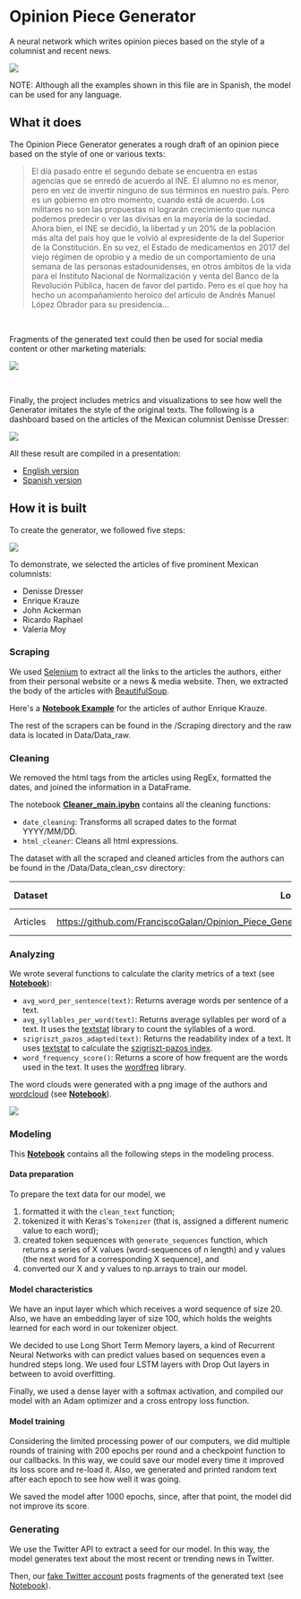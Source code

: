 # Opinion Piece Generator

A neural network which writes opinion pieces based on the style of a columnist and recent news.

![](https://github.com/FranciscoGalan/Opinion_Piece_Generator/blob/main/Media/newspaper_cover.JPG)

NOTE: Although all the examples shown in this file are in Spanish, the model can be used for any language.



## What it does

The Opinion Piece Generator generates a rough draft of an opinion piece based on the style of one or various texts:

> El día pasado entre el segundo debate se encuentra en estas agencias que se enredó de acuerdo al INE. El alumno no es menor, pero en vez de invertir ninguno de sus términos en nuestro país. Pero es un gobierno en otro momento, cuando está de acuerdo. Los militares no son las propuestas ni lograrán crecimiento que nunca podemos predecir o ver las divisas en la mayoría de la sociedad. Ahora bien, el INE se decidió, la libertad y un 20% de la población más alta del país hoy que le volvió al expresidente de la del Superior de la Constitución. En su vez, el Estado de medicamentos en 2017 del viejo régimen de oprobio y a medio de un comportamiento de una semana de las personas estadounidenses, en otros ámbitos de la vida para el Instituto Nacional de Normalización y venta del Banco de la Revolución Pública, hacen de favor del partido. Pero es el que hoy ha hecho un acompañamiento heroico del artículo de Andrés Manuel López Obrador para su presidencia...

<br/>

Fragments of the generated text could then be used for social media content or other marketing materials: 

![](https://github.com/FranciscoGalan/Opinion_Piece_Generator/blob/main/Media/dashboard_tweets.png)

<br/>

Finally, the project includes metrics and visualizations to see how well the Generator imitates the style of the original texts. The following is a dashboard based on the articles of the Mexican columnist Denisse Dresser:

![](https://github.com/FranciscoGalan/Opinion_Piece_Generator/blob/main/Media/dresser_dashboard.JPG)

<!--Dashboard of Denisse Dresser-->

All these result are compiled in a presentation:

- [English version](https://docs.google.com/presentation/d/e/2PACX-1vTVM4TPNa6OdZ22WhfMQQ8K26xxAOX9WyWd9dg_BNS7Ewpo8hNM-mOuUOH-1GlZKNCRDnO4kMbf6ukK/pub?start=false&loop=false&delayms=3000)
- [Spanish version](https://docs.google.com/presentation/d/e/2PACX-1vRMJXoboPJakyBzyhlO3Myci905Xl9RMtz5xU1tDwADMYl0jUtkbl3oK_k1aBAtPsm5F6EI3dezyBko/pub?start=false&loop=false&delayms=3000)

## How it is built

To create the  generator, we followed five steps:

![](https://github.com/FranciscoGalan/Opinion_Piece_Generator/blob/main/Media/pipeline_diagram.JPG)

To demonstrate, we selected the articles of five prominent Mexican columnists: 

- Denisse Dresser
- Enrique Krauze
- John Ackerman
- Ricardo Raphael
- Valeria Moy

### Scraping 

We used [Selenium](https://selenium-python.readthedocs.io/) to extract all the links to the articles the authors, either from their personal website or a news & media website. Then, we extracted the body of the articles with [BeautifulSoup](https://www.crummy.com/software/BeautifulSoup/bs4/doc/).

Here's a [**Notebook Example**](https://nbviewer.jupyter.org/github/FranciscoGalan/Opinion_Piece_Generator/blob/main/Scraping/scraper_Enrique_Krauze.ipynb) for the articles of author Enrique Krauze.

The rest of the scrapers can be found in the /Scraping directory and the raw data is located in Data/Data_raw. 

### Cleaning

We removed the html tags from the articles using RegEx, formatted the dates, and joined the information in a DataFrame. 

The notebook **[Cleaner_main.ipybn](https://nbviewer.jupyter.org/github/FranciscoGalan/Opinion_Piece_Generator/blob/main/Cleaning/Cleaner_main.ipynb)** contains all the cleaning functions:

- `date_cleaning`: Transforms all scraped dates to the format YYYY/MM/DD.
- `html_cleaner`: Cleans all html expressions.

The dataset with all the scraped and cleaned articles from the authors can be found in the /Data/Data_clean_csv directory:

| Dataset  | Location                                                     | Date of scraping |
| -------- | ------------------------------------------------------------ | ---------------- |
| Articles | https://github.com/FranciscoGalan/Opinion_Piece_Generator/blob/main/Data/Data_clean_csv/mixed_dataframe.csv | 91-03-2021       |

### Analyzing

We wrote several functions to calculate the clarity metrics of a text (see **[Notebook](https://nbviewer.jupyter.org/github/FranciscoGalan/Opinion_Piece_Generator/blob/main/Text%20Analytics/Clarity%20metrics.ipynb)**):

- `avg_word_per_sentence(text)`: Returns average words per sentence of a text.
- `avg_syllables_per_word(text)`: Returns average syllables per word of a text. It uses the [textstat](https://pypi.org/project/textstat/) library to count the syllables of a word.
- `szigriszt_pazos_adapted(text)`: Returns the readability index of a text. It uses [textstat](https://pypi.org/project/textstat/) to calculate the [szigriszt-pazos index](https://legible.es/blog/perspicuidad-szigriszt-pazos/). 
- `word_frequency_score()`: Returns a score of how frequent are the words used in the text. It uses the [wordfreq](https://pypi.org/project/wordfreq/) library. 

The word clouds were generated with a png image of the authors and [wordcloud](https://pypi.org/project/wordcloud/) (see **[Notebook](https://nbviewer.jupyter.org/github/FranciscoGalan/Opinion_Piece_Generator/blob/main/Text%20Analytics/WordCloud%20generator.ipynb)**).

![](https://github.com/FranciscoGalan/Opinion_Piece_Generator/blob/main/Media/wordclouds.JPG)

### Modeling

This **[Notebook](https://nbviewer.jupyter.org/github/FranciscoGalan/Opinion_Piece_Generator/blob/main/Models/Notebooks/Model_generation_training.ipynb)** contains all the following steps in the modeling process. 

#### Data preparation

To prepare the text data for our model, we  

1. formatted it with the `clean_text` function;
2. tokenized it with Keras's `Tokenizer` (that is, assigned a different numeric value to each word);
3. created token sequences with `generate_sequences` function, which returns a series of X values (word-sequences of n length) and y values (the next word for a corresponding X sequence), and 
4. converted our X and y values to np.arrays to train our model. 

#### Model characteristics

We have an input layer which which receives a word sequence of size 20. Also, we have an embedding layer of size 100, which holds the weights learned for each word in our tokenizer object.

We decided to use Long Short Term Memory layers, a kind of Recurrent Neural Networks with can predict values based on sequences even a hundred steps long. We used four LSTM layers with Drop Out layers in between to avoid overfitting.

Finally, we used a dense layer with a softmax activation, and compiled our model with an Adam optimizer and a cross entropy loss function.

#### Model training

Considering the limited processing power of our computers, we did multiple rounds of training with 200 epochs per round and a checkpoint function to our callbacks. In this way, we could save our model every time it improved its loss score and re-load it. Also, we generated and printed random text after each epoch to see how well it was going. 

We saved the model after 1000 epochs, since, after that point, the model did not improve its score.

### Generating

We use the Twitter API to extract a seed for our model. In this way, the model generates text about the most recent or trending news in Twitter.

Then, our [fake Twitter account](https://twitter.com/IhLstm) posts fragments of the generated text (see [Notebook](https://nbviewer.jupyter.org/github/FranciscoGalan/Opinion_Piece_Generator/blob/main/Twitter_post/Twitter_Reforma.ipynb)).

